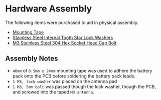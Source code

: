 # Hardware Assembly 

The following items were purchased to aid in physical assembly.

- [Mounting Tape](https://www.amazon.com/gp/product/B0888DKR92)
- [Stainless Steel Internal Tooth Star Lock Washers](https://www.amazon.com/gp/product/B0794YF3QP/)
- [M3 Stainless Steel 304 Hex Socket Head Cap Bolt](https://www.amazon.com/gp/product/B07VNDFYNQ/)

## Assembly Notes

- `40mm` of `0.5mm x 24mm` mounting tape was used to adhere the battery pack onto the PCB before soldering the battery pack leads.
- `1 M3, lock washer` was placed on the antenna pad
- `1 M3, 5mm bolt` was passed though the lock washer, though the PCB, and screwed into the taped `M3 antenna`.